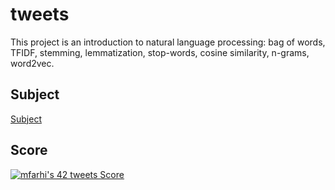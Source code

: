 # tweets
This project is an introduction to natural language processing: bag of words, TFIDF, stemming, lemmatization, stop-words, cosine similarity, n-grams, word2vec.

## Subject
[Subject](Resources/en.subject.pdf)

## Score
[![mfarhi's 42 tweets Score](https://badge42.vercel.app/api/v2/cl5twx4hw007809mfvxwmzeal/project/3018184)](https://github.com/JaeSeoKim/badge42)
